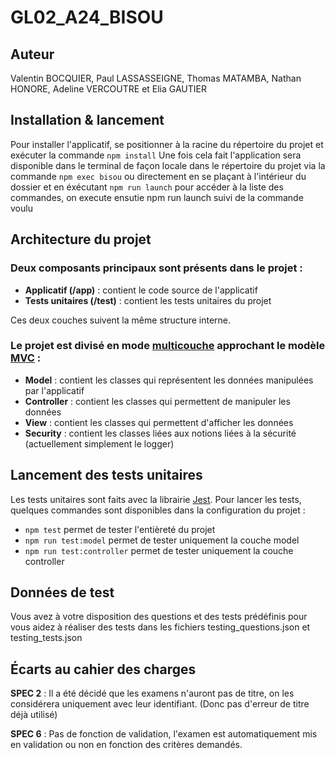 # GL02_A24_BISOU
## Auteur
Valentin BOCQUIER, Paul LASSASSEIGNE, Thomas MATAMBA, Nathan HONORE, Adeline VERCOUTRE et Elia GAUTIER

## Installation & lancement

Pour installer l'applicatif, se positionner à la racine du répertoire du projet et exécuter la commande `npm install`
Une fois cela fait l'application sera disponible dans le terminal de façon locale dans le répertoire du projet via la commande ``npm exec bisou``
ou directement en se plaçant à l'intérieur du dossier et en éxécutant `npm run launch` pour accéder à la liste des commandes, on execute ensutie npm run launch suivi de la commande voulu

## Architecture du projet

### Deux composants principaux sont présents dans le projet :

- **Applicatif (/app)** : contient le code source de l'applicatif
- **Tests unitaires (/test)** : contient les tests unitaires du projet

Ces deux couches suivent la même structure interne.

### Le projet est divisé en mode [multicouche](https://en.wikipedia.org/wiki/Multitier_architecture#Three-tier_architecture) approchant le modèle [MVC](https://fr.wikipedia.org/wiki/Modèle-vue-contrôleur) :

- **Model** : contient les classes qui représentent les données manipulées par l'applicatif
- **Controller** : contient les classes qui permettent de manipuler les données
- **View** : contient les classes qui permettent d'afficher les données
- **Security** : contient les classes liées aux notions liées à la sécurité (actuellement simplement le logger)

## Lancement des tests unitaires

Les tests unitaires sont faits avec la librairie [Jest](https://jestjs.io/fr/).
Pour lancer les tests, quelques commandes sont disponibles dans la configuration du projet :
- ``npm test`` permet de tester l'entièreté du projet
- ``npm run test:model`` permet de tester uniquement la couche model
- ``npm run test:controller`` permet de tester uniquement la couche controller

## Données de test

Vous avez à votre disposition des questions et des tests prédéfinis pour vous aidez à réaliser des tests dans les fichiers testing_questions.json et testing_tests.json

## Écarts au cahier des charges

**SPEC 2** : Il a été décidé que les examens n'auront pas de titre, on les considérera uniquement avec leur identifiant. (Donc pas d'erreur de titre déjà utilisé)

**SPEC 6** : Pas de fonction de validation, l'examen est automatiquement mis en validation ou non en fonction des critères demandés.
